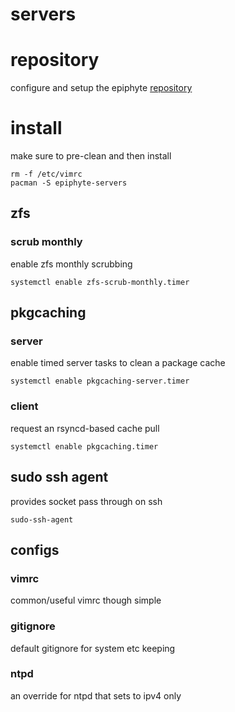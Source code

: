 servers
===

# repository

configure and setup the epiphyte [repository](https://github.com/epiphyte/repository)

# install

make sure to pre-clean and then install
```
rm -f /etc/vimrc
pacman -S epiphyte-servers
```

## zfs

### scrub monthly

enable zfs monthly scrubbing
```
systemctl enable zfs-scrub-monthly.timer
```

## pkgcaching

### server

enable timed server tasks to clean a package cache
```
systemctl enable pkgcaching-server.timer
```

### client

request an rsyncd-based cache pull
```
systemctl enable pkgcaching.timer
```

## sudo ssh agent

provides socket pass through on ssh
```
sudo-ssh-agent
```

## configs

### vimrc

common/useful vimrc though simple

### gitignore

default gitignore for system etc keeping

### ntpd

an override for ntpd that sets to ipv4 only

